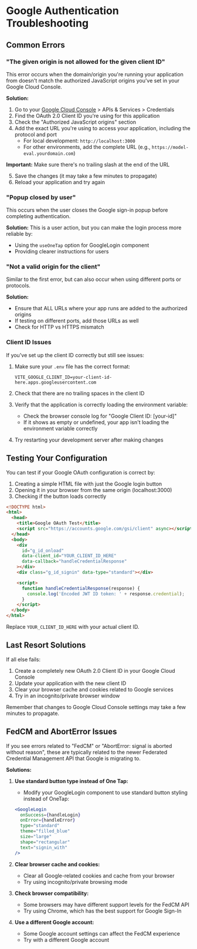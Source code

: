 # Google Authentication Troubleshooting

## Common Errors

### "The given origin is not allowed for the given client ID"

This error occurs when the domain/origin you're running your application from doesn't match the authorized JavaScript origins you've set in your Google Cloud Console.

**Solution:**

1. Go to your [Google Cloud Console](https://console.cloud.google.com/) > APIs & Services > Credentials
2. Find the OAuth 2.0 Client ID you're using for this application
3. Check the "Authorized JavaScript origins" section
4. Add the exact URL you're using to access your application, including the protocol and port
   - For local development: `http://localhost:3000`
   - For other environments, add the complete URL (e.g., `https://model-eval.yourdomain.com`)

**Important:** Make sure there's no trailing slash at the end of the URL

5. Save the changes (it may take a few minutes to propagate)
6. Reload your application and try again

### "Popup closed by user"

This occurs when the user closes the Google sign-in popup before completing authentication.

**Solution:** This is a user action, but you can make the login process more reliable by:

- Using the `useOneTap` option for GoogleLogin component
- Providing clearer instructions for users

### "Not a valid origin for the client"

Similar to the first error, but can also occur when using different ports or protocols.

**Solution:**

- Ensure that ALL URLs where your app runs are added to the authorized origins
- If testing on different ports, add those URLs as well
- Check for HTTP vs HTTPS mismatch

### Client ID Issues

If you've set up the client ID correctly but still see issues:

1. Make sure your `.env` file has the correct format:
   ```
   VITE_GOOGLE_CLIENT_ID=your-client-id-here.apps.googleusercontent.com
   ```
2. Check that there are no trailing spaces in the client ID
3. Verify that the application is correctly loading the environment variable:

   - Check the browser console log for "Google Client ID: [your-id]"
   - If it shows as empty or undefined, your app isn't loading the environment variable correctly

4. Try restarting your development server after making changes

## Testing Your Configuration

You can test if your Google OAuth configuration is correct by:

1. Creating a simple HTML file with just the Google login button
2. Opening it in your browser from the same origin (localhost:3000)
3. Checking if the button loads correctly

```html
<!DOCTYPE html>
<html>
  <head>
    <title>Google OAuth Test</title>
    <script src="https://accounts.google.com/gsi/client" async></script>
  </head>
  <body>
    <div
      id="g_id_onload"
      data-client_id="YOUR_CLIENT_ID_HERE"
      data-callback="handleCredentialResponse"
    ></div>
    <div class="g_id_signin" data-type="standard"></div>

    <script>
      function handleCredentialResponse(response) {
        console.log('Encoded JWT ID token: ' + response.credential);
      }
    </script>
  </body>
</html>
```

Replace `YOUR_CLIENT_ID_HERE` with your actual client ID.

## Last Resort Solutions

If all else fails:

1. Create a completely new OAuth 2.0 Client ID in your Google Cloud Console
2. Update your application with the new client ID
3. Clear your browser cache and cookies related to Google services
4. Try in an incognito/private browser window

Remember that changes to Google Cloud Console settings may take a few minutes to propagate.

## FedCM and AbortError Issues

If you see errors related to "FedCM" or "AbortError: signal is aborted without reason", these are typically related to the newer Federated Credential Management API that Google is migrating to.

**Solutions:**

1. **Use standard button type instead of One Tap:**

   - Modify your GoogleLogin component to use standard button styling instead of OneTap:

   ```jsx
   <GoogleLogin
     onSuccess={handleLogin}
     onError={handleError}
     type="standard"
     theme="filled_blue"
     size="large"
     shape="rectangular"
     text="signin_with"
   />
   ```

2. **Clear browser cache and cookies:**

   - Clear all Google-related cookies and cache from your browser
   - Try using incognito/private browsing mode

3. **Check browser compatibility:**
   - Some browsers may have different support levels for the FedCM API
   - Try using Chrome, which has the best support for Google Sign-In
4. **Use a different Google account:**
   - Some Google account settings can affect the FedCM experience
   - Try with a different Google account
